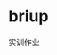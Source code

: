 # briup
实训作业

<!DOCTYPE html>
<html lang="en">
<head>
    <meta charset="UTF-8">
    <meta name="viewport" content="width=device-width, initial-scale=1.0">
    <title>2.数组去重</title>
    <script>
        document.write("第二题：数组去重：");
        document.write("<br>");
        document.write("<br>");
        var arr = [1,2,3,4,5,3,4,6,8,1];
       document.write("去重前的数组：",arr);
       document.write("<br>");
       document.write("<br>");
        // var result1 = new Array;
      
        // for(var i=0;i<arr.length;i++){
        //     var result = arr.indexOf(arr[i]);
        //     if(result ==-1){
        //        result1 =arr[i];
        //     }
        // }
        // console.log(result1);


	function fun(){
		var Arr1 = [];
		for (var i = 0; i < arr.length; i++) {
			if (Arr1.indexOf(arr[i]) == -1 ) {
				Arr1.push(arr[i]);
			}
		}
		document.write("去重后的数组：",Arr1);
	}
	fun(arr);
    </script>
</head>
<body>
    
</body>
</html>

